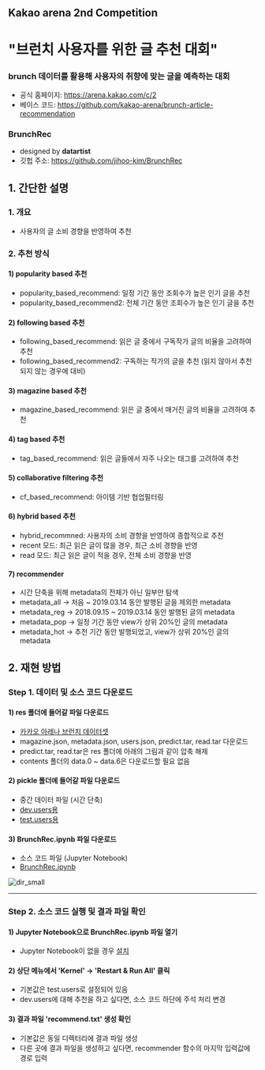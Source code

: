 ## Kakao arena 2nd Competition
# "브런치 사용자를 위한 글 추천 대회"
### brunch 데이터를 활용해 사용자의 취향에 맞는 글을 예측하는 대회
* 공식 홈페이지: https://arena.kakao.com/c/2
* 베이스 코드: https://github.com/kakao-arena/brunch-article-recommendation

### BrunchRec 
* designed by **datartist**
* 깃헙 주소: https://github.com/jihoo-kim/BrunchRec  

## 1. 간단한 설명
### 1. 개요
* 사용자의 글 소비 경향을 반영하여 추천

### 2. 추천 방식
#### 1) popularity based 추천
* popularity_based_recommend: 일정 기간 동안 조회수가 높은 인기 글을 추천
* popularity_based_recommend2: 전체 기간 동안 조회수가 높은 인기 글을 추천

#### 2) following based 추천
* following_based_recommend: 읽은 글 중에서 구독작가 글의 비율을 고려하여 추천
* following_based_recommend2: 구독하는 작가의 글을 추천 (읽지 않아서 추천되지 않는 경우에 대비)

#### 3) magazine based 추천
* magazine_based_recommend: 읽은 글 중에서 매거진 글의 비율을 고려하여 추천
#### 4) tag based 추천
* tag_based_recommend: 읽은 글들에서 자주 나오는 태그를 고려하여 추천
#### 5) collaborative filtering 추천
* cf_based_recommend: 아이템 기반 협업필터링

#### 6) hybrid based 추천
* hybrid_recommned: 사용자의 소비 경향을 반영하여 종합적으로 추천
* recent 모드: 최근 읽은 글이 많을 경우, 최근 소비 경향을 반영
* read 모드: 최근 읽은 글이 적을 경우, 전체 소비 경향을 반영
#### 7) recommender
* 시간 단축을 위해 metadata의 전체가 아닌 일부만 탐색
* metadata_all -> 처음 ~ 2019.03.14 동안 발행된 글을 제외한 metadata
* metadata_reg -> 2018.09.15 ~ 2019.03.14 동안 발행된 글의 metadata
* metadata_pop -> 일정 기간 동안 view가 상위 20%인 글의 metadata
* metadata_hot -> 추천 기간 동안 발행되었고, view가 상위 20%인 글의 metadata

## 2. 재현 방법
### Step 1. 데이터 및 소스 코드 다운로드
#### 1) res 폴더에 들어갈 파일 다운로드
* [카카오 아레나 브런치 데이터셋](https://arena.kakao.com/c/2/data)
* magazine.json, metadata.json, users.json, predict.tar, read.tar 다운로드
* predict.tar, read.tar은 res 폴더에 아래의 그림과 같이 압축 해제
* contents 폴더의 data.0 ~ data.6은 다운로드할 필요 없음
#### 2) pickle 폴더에 들어갈 파일 다운로드
* 중간 데이터 파일 (시간 단축)
* [dev.users용](https://drive.google.com/file/d/16IZSKdK8sFzeHx0Z07oH3HcbbYQZAkQJ/view?usp=sharing)
* [test.users용](https://drive.google.com/file/d/1dbptjhjp7mduPnhchTfuRQe7wTNtgHfz/view?usp=sharing)
#### 3) BrunchRec.ipynb 파일 다운로드
* 소스 코드 파일 (Jupyter Notebook)
* [BrunchRec.ipynb](https://github.com/jihoo-kim/BrunchRec/archive/master.zip)

![dir_small](https://user-images.githubusercontent.com/50820635/61771159-01965680-ae2a-11e9-960f-162638459a3d.jpg)

***

### Step 2. 소스 코드 실행 및 결과 파일 확인
#### 1) Jupyter Notebook으로 BrunchRec.ipynb 파일 열기
* Jupyter Notebook이 없을 경우 [설치](https://jupyter.org/install)
#### 2) 상단 메뉴에서 'Kernel' -> 'Restart & Run All' 클릭
* 기본값은 test.users로 설정되어 있음
* dev.users에 대해 추천을 하고 싶다면, 소스 코드 하단에 주석 처리 변경
#### 3) 결과 파일 'recommend.txt' 생성 확인
* 기본값은 동일 디렉터리에 결과 파일 생성
* 다른 곳에 결과 파일을 생성하고 싶다면, recommender 함수의 마지막 입력값에 경로 입력

